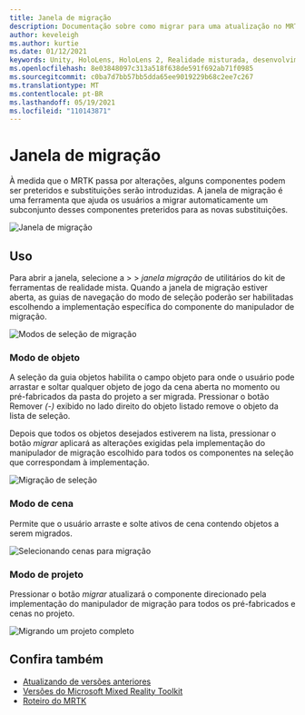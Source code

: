 ```yaml
---
title: Janela de migração
description: Documentação sobre como migrar para uma atualização no MRTK
author: keveleigh
ms.author: kurtie
ms.date: 01/12/2021
keywords: Unity, HoloLens, HoloLens 2, Realidade misturada, desenvolvimento, MRTK,
ms.openlocfilehash: 8e03848097c313a518f638de591f692ab71f0985
ms.sourcegitcommit: c0ba7d7bb57bb5dda65ee9019229b68c2ee7c267
ms.translationtype: MT
ms.contentlocale: pt-BR
ms.lasthandoff: 05/19/2021
ms.locfileid: "110143871"
---
```

# <a name="migration-window"></a>Janela de migração

À medida que o MRTK passa por alterações, alguns componentes podem ser preteridos e substituições serão introduzidas.
A janela de migração é uma ferramenta que ajuda os usuários a migrar automaticamente um subconjunto desses componentes preteridos para as novas substituições.

![Janela de migração](../images/migration-window/MRTK_Migration_Window.png)

## <a name="usage"></a>Uso

Para abrir a janela, selecione a  >    >  *janela migração* de utilitários do kit de ferramentas de realidade mista. Quando a janela de migração estiver aberta, as guias de navegação do modo de seleção poderão ser habilitadas escolhendo a implementação específica do componente do manipulador de migração.  

![Modos de seleção de migração](../images/migration-window/MRTK_Migration_Modes.png)

### <a name="object-mode"></a>Modo de objeto

A seleção da guia objetos habilita o campo objeto para onde o usuário pode arrastar e soltar qualquer objeto de jogo da cena aberta no momento ou pré-fabricados da pasta do projeto a ser migrada.
Pressionar o botão Remover *(-)* exibido no lado direito do objeto listado remove o objeto da lista de seleção.

Depois que todos os objetos desejados estiverem na lista, pressionar o botão *migrar* aplicará as alterações exigidas pela implementação do manipulador de migração escolhido para todos os componentes na seleção que correspondam à implementação.

![Migração de seleção](../images/migration-window/MRTK_Object_Migration.png)

### <a name="scene-mode"></a>Modo de cena

Permite que o usuário arraste e solte ativos de cena contendo objetos a serem migrados.

![Selecionando cenas para migração](../images/migration-window/MRTK_Scene_Selection.png)

### <a name="project-mode"></a>Modo de projeto

Pressionar o botão *migrar* atualizará o componente direcionado pela implementação do manipulador de migração para todos os pré-fabricados e cenas no projeto.

![Migrando um projeto completo](../images/migration-window/MRTK_Project_Migration.png)

## <a name="see-also"></a>Confira também

- [Atualizando de versões anteriores](../../updates-deployment/updating.md)
- [Versões do Microsoft Mixed Reality Toolkit](../../release-notes/mrtk-26-release-notes.md)
- [Roteiro do MRTK](../../roadmap.md)
